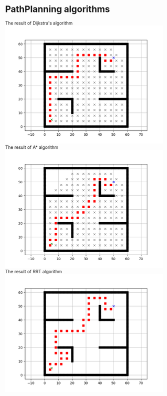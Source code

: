 # PathPlanning algorithms
The result of Dijkstra's algorithm
![](https://github.com/CyrilBonGamin/PathPlanning/blob/master/dijkstra.png)
The result of A* algorithm
![](https://github.com/CyrilBonGamin/PathPlanning/blob/master/a_star.png)
The result of RRT algorithm
![](https://github.com/CyrilBonGamin/PathPlanning/blob/master/rrt.png)
